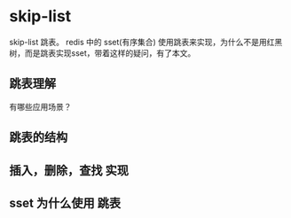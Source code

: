 # skip-list

skip-list 跳表。 redis 中的 sset(有序集合) 使用跳表来实现，为什么不是用红黑树，而是跳表实现sset，带着这样的疑问，有了本文。


## 跳表理解


有哪些应用场景？


## 跳表的结构




## 插入，删除，查找 实现



## sset 为什么使用 跳表




